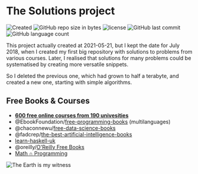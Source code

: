 # The Solutions project

![Created](https://img.shields.io/date/1530544441.svg?style=flat-square&logo=github)
![GitHub repo size in bytes](https://img.shields.io/github/repo-size/Searge/Solutions.svg?style=flat-square)
![license](https://img.shields.io/github/license/Searge/Solutions.svg?style=flat-square)
![GitHub last commit](https://img.shields.io/github/last-commit/Searge/Solutions.svg?style=flat-square)
![GitHub language count](https://img.shields.io/github/languages/count/Searge/Solutions.svg?style=flat-square)

This project actually created at 2021-05-21, but I kept the date for July 2018, when I created my first big repository with solutions to problems from various courses. Later, I realised that solutions for many problems could be systematised by creating more versatile snippets.

So I deleted the previous one, which had grown to half a terabyte, and created a new one, starting with simple algorithms.

## Free Books & Courses

- [**600 free online courses from 190 univesities**](https://qz.com/1437623/600-free-online-courses-you-can-take-from-universities-worldwide/?utm_source=reddit.com&utm_medium=social&utm_campaign=190-universitetov-zapustili-600-besplatn)
- @EbookFoundation/[free-programming-books](https://github.com/EbookFoundation/free-programming-books) (multilanguages)
- @chaconnewu/[free-data-science-books](https://github.com/chaconnewu/free-data-science-books)
- @fadcrep/[the-best-artificial-intelligence-books](https://github.com/fadcrep/the-best-artificial-intelligence-books)
- [learn-haskell-uk](https://searge.gitbooks.io/learn-haskell-uk/content/)
- @oreilly/[O'Reilly Free Books](https://www.oreilly.com/data/free/archive.html)
- [Math ∩ Programming](https://jeremykun.com/main-content/)

![The Earth is my witness](https://upload.wikimedia.org/wikipedia/commons/8/86/FireLanceAndGrenade10thCenturyDunhuang.jpg)
